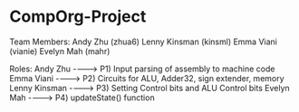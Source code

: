 # CompOrg-Project

Team Members: 
Andy Zhu (zhua6)
Lenny Kinsman (kinsml)
Emma Viani (vianie)
Evelyn Mah (mahr)

Roles: 
Andy Zhu 		----> P1) Input parsing of assembly to machine code
Emma Viani 	----> P2) Circuits for ALU, Adder32, sign extender, memory
Lenny Kinsman  ----> P3) Setting Control bits and ALU Control bits
Evelyn Mah		----> P4) updateState() function
